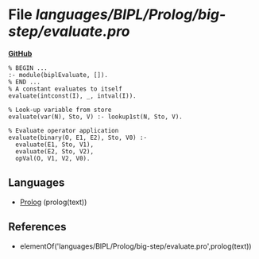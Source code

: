# File _languages/BIPL/Prolog/big-step/evaluate.pro_
**[GitHub](https://github.com/softlang/yas/blob/master/languages/BIPL/Prolog/big-step/evaluate.pro)**
```
% BEGIN ...
:- module(biplEvaluate, []).
% END ...
% A constant evaluates to itself
evaluate(intconst(I), _, intval(I)).

% Look-up variable from store
evaluate(var(N), Sto, V) :- lookup1st(N, Sto, V).

% Evaluate operator application
evaluate(binary(O, E1, E2), Sto, V0) :-
  evaluate(E1, Sto, V1),
  evaluate(E2, Sto, V2),
  opVal(O, V1, V2, V0).
```

## Languages
* [Prolog](../languages/Prolog.md) (prolog(text))

## References
* elementOf('languages/BIPL/Prolog/big-step/evaluate.pro',prolog(text))
